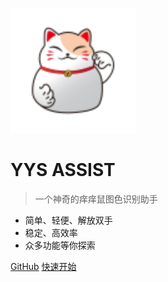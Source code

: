 ![logo](logo.svg)
# <b>YYS ASSIST</b>
> 一个神奇的痒痒鼠图色识别助手

- 简单、轻便、解放双手
- 稳定、高效率
- 众多功能等你探索

[GitHub](https://github.com/RicardaY/yys.git)
[快速开始](?id=前言)
